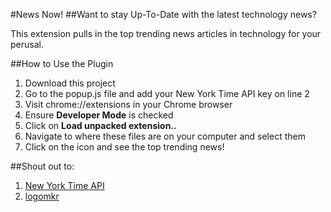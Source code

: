 #News Now!
##Want to stay Up-To-Date with the latest technology news?

This extension pulls in the top trending news articles in technology for your perusal.

##How to Use the Plugin
1. Download this project
2. Go to the popup.js file and add your New York Time API key on line 2
3. Visit chrome://extensions in your Chrome browser
4. Ensure **Developer Mode** is checked
5. Click on **Load unpacked extension..**
6. Navigate to where these files are on your computer and select them
7. Click on the icon and see the top trending news!

##Shout out to:
1. [New York Time API](http://api.nytimes.com)
2. [logomkr](http://logomkr.com)